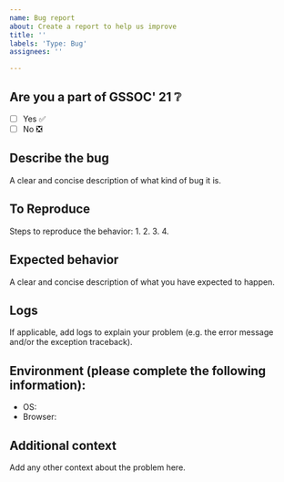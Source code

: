 ```yaml
---
name: Bug report
about: Create a report to help us improve
title: ''
labels: 'Type: Bug'
assignees: ''

---
```


## Are you a part of GSSOC' 21 ❔
- [ ] Yes ✅
- [ ] No  ❎

## Describe the bug
A clear and concise description of what kind of bug it is.

## To Reproduce
Steps to reproduce the behavior:
1. 
2. 
3. 
4. 

## Expected behavior
A clear and concise description of what you have expected to happen.

## Logs
If applicable, add logs to explain your problem (e.g. the error message and/or the exception traceback).

## Environment (please complete the following information):
 - OS:
 - Browser:

## Additional context
Add any other context about the problem here.
